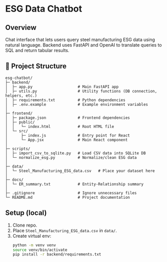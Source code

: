 ﻿# ESG Data Chatbot

## Overview
Chat interface that lets users query steel manufacturing ESG data using natural language. Backend uses FastAPI and OpenAI to translate queries to SQL and return tabular results.

## 📂 Project Structure  

```plaintext
esg-chatbot/
├─ backend/                     
│  ├─ app.py                    # Main FastAPI app
│  ├─ utils.py                  # Utility functions (DB connection, helpers, etc.)
│  ├─ requirements.txt          # Python dependencies
│  ├─ .env.example              # Example environment variables
│
├─ frontend/                    
│  ├─ package.json              # Frontend dependencies
│  ├─ public/
│  │   └─ index.html            # Root HTML file
│  └─ src/
│      ├─ index.js              # Entry point for React
│      └─ App.jsx               # Main React component
│
├─ scripts/                     
│  ├─ import_csv_to_sqlite.py   # Load CSV data into SQLite DB
│  └─ normalize_esg.py          # Normalize/clean ESG data
│
├─ data/                        
│  └─ Steel_Manufacturing_ESG_data.csv   # Place your dataset here
│
├─ docs/                        
│  └─ ER_summary.txt            # Entity-Relationship summary
│
├─ .gitignore                   # Ignore unnecessary files
└─ README.md                    # Project documentation

```
## Setup (local)
1. Clone repo.
2. Place `Steel_Manufacturing_ESG_data.csv` in `data/`.
3. Create virtual env:
   ```bash
   python -m venv venv
   source venv/bin/activate
   pip install -r backend/requirements.txt



